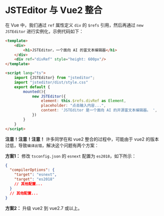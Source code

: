 # JSTEditor 与 Vue2 整合


在 Vue 中，我们通过 `ref` 属性定义 `div` 的 `$refs` 引用，然后再通过 `new JSTEditor` 进行实例化，示例代码如下：

```html
<template>
    <div>
        <h1>JSTEditor，一个面向 AI 的富文本编辑器</h1>
    </div>
    <div ref="divRef" style="height: 600px"/>
</template>

<script lang="ts">
    import {JSTEditor} from "jsteditor";
    import "jsteditor/dist/style.css"
    export default {
        mounted(){
            new JSTEditor({
                element: this.$refs.divRef as Element,
                placeholder: "点击输入内容...",
                content: 'JSTEditor 是一个面向 AI 的开源富文本编辑器。 ',
            })
        }
    }
</script>
```

**注意！注意！注意！** 许多同学在和 vue2 整合的过程中，可能由于 vue2 的版本过低，导致`编译出错`，解决这个问题有两个方案：

**方案1：** 修改 `tsconfig.json` 的 `esnext` 配置为 `es2018`，如下所示：

```json
{
  "compilerOptions": {
    "target": "esnext",
    "target": "es2018"
    // 其他配置...
  }
  // 其他配置...
}
```

**方案2：** 升级 vue2 到 vue2.7 或以上。